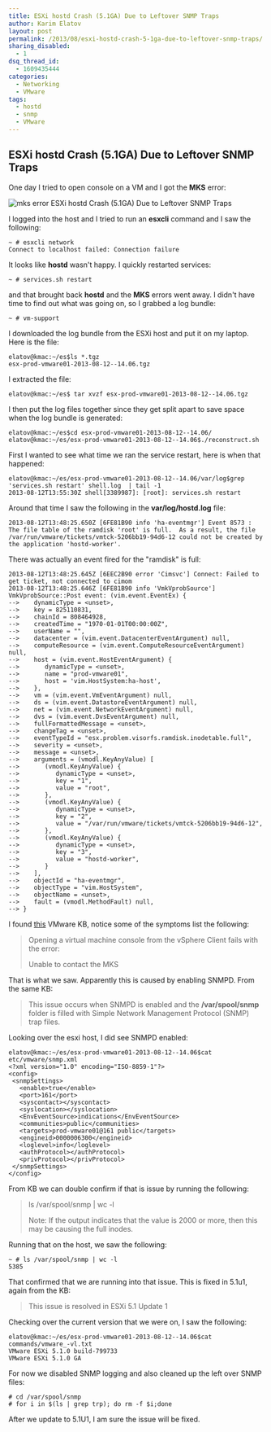 ```yaml
---
title: ESXi hostd Crash (5.1GA) Due to Leftover SNMP Traps
author: Karim Elatov
layout: post
permalink: /2013/08/esxi-hostd-crash-5-1ga-due-to-leftover-snmp-traps/
sharing_disabled:
  - 1
dsq_thread_id:
  - 1609435444
categories:
  - Networking
  - VMware
tags:
  - hostd
  - snmp
  - VMware
---
```

## ESXi hostd Crash (5.1GA) Due to Leftover SNMP Traps

One day I tried to open console on a VM and I got the **MKS** error:

![mks error ESXi hostd Crash (5.1GA) Due to Leftover SNMP Traps](http://assets.virtuallyhyper.com/2013-08-mks_error.png)

I logged into the host and I tried to run an **esxcli** command and I saw the following:

    ~ # esxcli network
    Connect to localhost failed: Connection failure


It looks like **hostd** wasn't happy. I quickly restarted services:

    ~ # services.sh restart


and that brought back **hostd** and the **MKS** errors went away. I didn't have time to find out what was going on, so I grabbed a log bundle:

    ~ # vm-support


I downloaded the log bundle from the ESXi host and put it on my laptop. Here is the file:

    elatov@kmac:~/es$ls *.tgz
    esx-prod-vmware01-2013-08-12--14.06.tgz


I extracted the file:

    elatov@kmac:~/es$ tar xvzf esx-prod-vmware01-2013-08-12--14.06.tgz


I then put the log files together since they get split apart to save space when the log bundle is generated:

    elatov@kmac:~/es$cd esx-prod-vmware01-2013-08-12--14.06/
    elatov@kmac:~/es/esx-prod-vmware01-2013-08-12--14.06$./reconstruct.sh


First I wanted to see what time we ran the service restart, here is when that happened:

    elatov@kmac:~/es/esx-prod-vmware01-2013-08-12--14.06/var/log$grep 'services.sh restart' shell.log  | tail -1
    2013-08-12T13:55:30Z shell[3389987]: [root]: services.sh restart


Around that time I saw the following in the **var/log/hostd.log** file:

    2013-08-12T13:48:25.650Z [6FE81B90 info 'ha-eventmgr'] Event 8573 : The file table of the ramdisk 'root' is full.  As a result, the file /var/run/vmware/tickets/vmtck-5206bb19-94d6-12 could not be created by the application 'hostd-worker'.


There was actually an event fired for the "ramdisk" is full:

    2013-08-12T13:48:25.645Z [6EEC2B90 error 'Cimsvc'] Connect: Failed to get ticket, not connected to cimom
    2013-08-12T13:48:25.646Z [6FE81B90 info 'VmkVprobSource'] VmkVprobSource::Post event: (vim.event.EventEx) {
    -->    dynamicType = <unset>,
    -->    key = 825110831,
    -->    chainId = 808464928,
    -->    createdTime = "1970-01-01T00:00:00Z",
    -->    userName = "",
    -->    datacenter = (vim.event.DatacenterEventArgument) null,
    -->    computeResource = (vim.event.ComputeResourceEventArgument) null,
    -->    host = (vim.event.HostEventArgument) {
    -->       dynamicType = <unset>,
    -->       name = "prod-vmware01",
    -->       host = 'vim.HostSystem:ha-host',
    -->    },
    -->    vm = (vim.event.VmEventArgument) null,
    -->    ds = (vim.event.DatastoreEventArgument) null,
    -->    net = (vim.event.NetworkEventArgument) null,
    -->    dvs = (vim.event.DvsEventArgument) null,
    -->    fullFormattedMessage = <unset>,
    -->    changeTag = <unset>,
    -->    eventTypeId = "esx.problem.visorfs.ramdisk.inodetable.full",
    -->    severity = <unset>,
    -->    message = <unset>,
    -->    arguments = (vmodl.KeyAnyValue) [
    -->       (vmodl.KeyAnyValue) {
    -->          dynamicType = <unset>,
    -->          key = "1",
    -->          value = "root",
    -->       },
    -->       (vmodl.KeyAnyValue) {
    -->          dynamicType = <unset>,
    -->          key = "2",
    -->          value = "/var/run/vmware/tickets/vmtck-5206bb19-94d6-12",
    -->       },
    -->       (vmodl.KeyAnyValue) {
    -->          dynamicType = <unset>,
    -->          key = "3",
    -->          value = "hostd-worker",
    -->       }
    -->    ],
    -->    objectId = "ha-eventmgr",
    -->    objectType = "vim.HostSystem",
    -->    objectName = <unset>,
    -->    fault = (vmodl.MethodFault) null,
    --> }


I found [this](http://kb.vmware.com/kb/2040707) VMware KB, notice some of the symptoms list the following:

> Opening a virtual machine console from the vSphere Client fails with the error:
>
> Unable to contact the MKS

That is what we saw. Apparently this is caused by enabling SNMPD. From the same KB:

> This issue occurs when SNMPD is enabled and the **/var/spool/snmp** folder is filled with Simple Network Management Protocol (SNMP) trap files.

Looking over the esxi host, I did see SNMPD enabled:

    elatov@kmac:~/es/esx-prod-vmware01-2013-08-12--14.06$cat etc/vmware/snmp.xml
    <?xml version="1.0" encoding="ISO-8859-1"?>
    <config>
     <snmpSettings>
       <enable>true</enable>
       <port>161</port>
       <syscontact></syscontact>
       <syslocation></syslocation>
       <EnvEventSource>indications</EnvEventSource>
       <communities>public</communities>
       <targets>prod-vmware01@161 public</targets>
       <engineid>0000006300</engineid>
       <loglevel>info</loglevel>
       <authProtocol></authProtocol>
       <privProtocol></privProtocol>
     </snmpSettings>
    </config>


From KB we can double confirm if that is issue by running the following:

> 	ls /var/spool/snmp | wc -l
>
> Note: If the output indicates that the value is 2000 or more, then this may be causing the full inodes.

Running that on the host, we saw the following:

    ~ # ls /var/spool/snmp | wc -l
    5385


That confirmed that we are running into that issue. This is fixed in 5.1u1, again from the KB:

> This issue is resolved in ESXi 5.1 Update 1

Checking over the current version that we were on, I saw the following:

    elatov@kmac:~/es/esx-prod-vmware01-2013-08-12--14.06$cat commands/vmware_-vl.txt
    VMware ESXi 5.1.0 build-799733
    VMware ESXi 5.1.0 GA


For now we disabled SNMP logging and also cleaned up the left over SNMP files:

    # cd /var/spool/snmp
    # for i in $(ls | grep trp); do rm -f $i;done


After we update to 5.1U1, I am sure the issue will be fixed.

